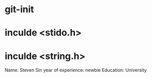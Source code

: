 # git-init
# inculde <stido.h>
# inculde <string.h>


Name: Steven Sin
year of experience: newbie
Education: University
